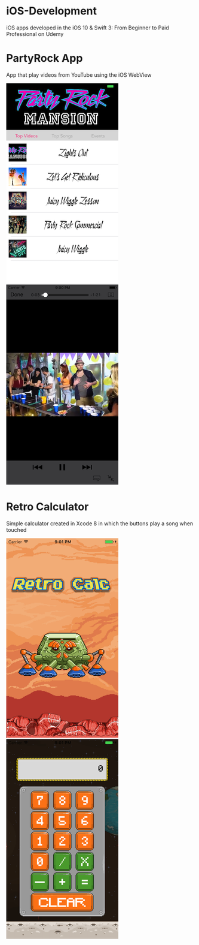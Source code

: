 # iOS-Development
iOS apps developed in the iOS 10 &amp; Swift 3: From Beginner to Paid Professional on Udemy

# PartyRock App
App that play videos from YouTube using the iOS WebView

![Alt text](/PartyRockApp/Screenshots/MainScreen.png?raw=true)
![Alt text](/PartyRockApp/Screenshots/PlayVideo.png?raw=true)

# Retro Calculator
Simple calculator created in Xcode 8 in which the buttons play a song when touched

![Alt text](/RetroCalculator/Screenshots/HomeScreen.png?raw=true)
![Alt text](/RetroCalculator/Screenshots/MainScreen.png?raw=true)
